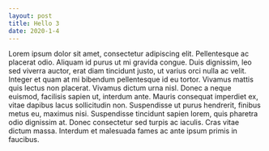 ```yaml
---
layout: post
title: Hello 3
date: 2020-1-4
---
```


Lorem ipsum dolor sit amet, consectetur adipiscing elit.
Pellentesque ac placerat odio. Aliquam id purus ut mi gravida congue.
Duis dignissim, leo sed viverra auctor, erat diam tincidunt justo, ut varius
orci nulla ac velit. Integer et quam at mi bibendum pellentesque id eu tortor.
Vivamus mattis quis lectus non placerat. Vivamus dictum urna nisl. Donec a
neque euismod, facilisis sapien ut, interdum ante. Mauris consequat imperdiet
ex, vitae dapibus lacus sollicitudin non. Suspendisse ut purus hendrerit,
finibus metus eu, maximus nisi. Suspendisse tincidunt sapien lorem, quis
pharetra odio dignissim at. Donec consectetur sed turpis ac iaculis. Cras
vitae dictum massa. Interdum et malesuada fames ac ante ipsum primis in faucibus.
